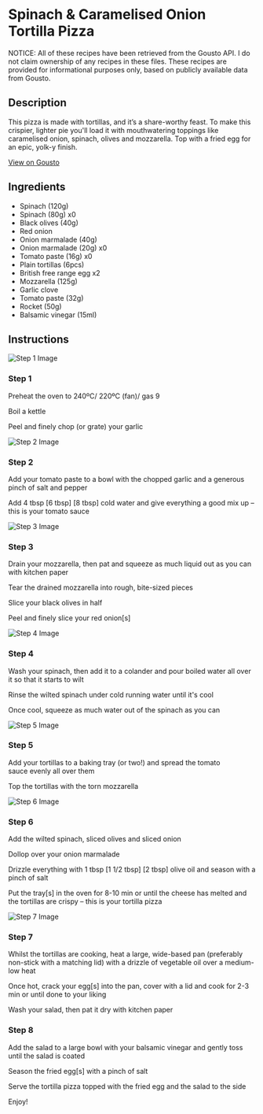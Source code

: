 # Spinach & Caramelised Onion Tortilla Pizza

NOTICE: All of these recipes have been retrieved from the Gousto API. I do not claim ownership of any recipes in these files. These recipes are provided for informational purposes only, based on publicly available data from Gousto.

## Description

This pizza is made with tortillas, and it’s a share-worthy feast. To make this crispier, lighter pie you'll load it with mouthwatering toppings like caramelised onion, spinach, olives and mozzarella. Top with a fried egg for an epic, yolk-y finish. 

[View on Gousto](https://www.gousto.co.uk/recipes/cookbook/spinach-caramelised-onion-tortilla-pizza)

## Ingredients

- Spinach (120g)
- Spinach (80g) x0
- Black olives (40g)
- Red onion
- Onion marmalade (40g)
- Onion marmalade (20g) x0
- Tomato paste (16g) x0
- Plain tortillas (6pcs)
- British free range egg x2
- Mozzarella (125g)
- Garlic clove
- Tomato paste (32g)
- Rocket (50g)
- Balsamic vinegar (15ml)

## Instructions

![Step 1 Image](https://production-media.gousto.co.uk/cms/recipe-step-image/2309-Step-1-x200.jpg)

### Step 1

Preheat the oven to 240ºC/ 220ºC (fan)/ gas 9

Boil a kettle

Peel and finely chop (or grate) your garlic

![Step 2 Image](https://production-media.gousto.co.uk/cms/recipe-step-image/2309-Step-2-x200.jpg)

### Step 2

Add your tomato paste to a bowl with the chopped garlic and a generous pinch of salt and pepper

Add 4 tbsp<span class="text-danger"> <span class="text-purple">[6 tbsp] </span>[8 tbsp] </span>cold water and give everything a good mix up – this is your tomato sauce

![Step 3 Image](https://production-media.gousto.co.uk/cms/recipe-step-image/2309-Step-3-x200.jpg)

### Step 3

Drain your mozzarella, then pat and squeeze as much liquid out as you can with kitchen paper

Tear the drained mozzarella into rough, bite-sized pieces

Slice your black olives in half

Peel and finely slice your red onion[s]

![Step 4 Image](https://production-media.gousto.co.uk/cms/recipe-step-image/2309-Step-4-x200.jpg)

### Step 4

Wash your spinach, then add it to a colander and pour boiled water all over it so that it starts to wilt

Rinse the wilted spinach under cold running water until it's cool

Once cool, squeeze as much water out of the spinach as you can

![Step 5 Image](https://production-media.gousto.co.uk/cms/recipe-step-image/2309-Step-5-x200.jpg)

### Step 5

Add your tortillas to a baking tray (or two!) and spread the tomato sauce evenly all over them

Top the tortillas with the torn mozzarella

![Step 6 Image](https://production-media.gousto.co.uk/cms/recipe-step-image/2309-Step-6-x200.jpg)

### Step 6

Add the wilted spinach, sliced olives and sliced onion

Dollop over your onion marmalade

Drizzle everything with 1 tbsp <span class="text-purple">[1 1/2 tbsp] </span><span class="text-danger">[2 tbsp]</span> olive oil and season with a pinch of salt

Put the tray[s] in the oven for 8-10 min or until the cheese has melted and the tortillas are crispy – this is your tortilla pizza

![Step 7 Image](https://production-media.gousto.co.uk/cms/recipe-step-image/2309-Step-7-x200.jpg)

### Step 7

Whilst the tortillas are cooking, heat a large, wide-based pan (preferably non-stick with a matching lid) with a drizzle of vegetable oil over a medium-low heat

Once hot, crack your egg[s] into the pan, cover with a lid and cook for 2-3 min or until done to your liking

Wash your salad, then pat it dry with kitchen paper

### Step 8

Add the salad to a large bowl with your balsamic vinegar and gently toss until the salad is coated

Season the fried egg[s] with a pinch of salt

Serve the tortilla pizza topped with the fried egg and the salad to the side

Enjoy!

